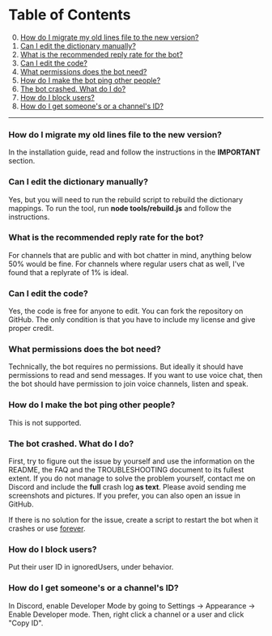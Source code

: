 # Table of Contents

0. [How do I migrate my old lines file to the new version?](#migrate)
1. [Can I edit the dictionary manually?](#edit-dict)
2. [What is the recommended reply rate for the bot?](#rec-reply-rate)
3. [Can I edit the code?](#edit-code)
4. [What permissions does the bot need?](#permissions)
5. [How do I make the bot ping other people?](#ping)
6. [The bot crashed. What do I do?](#crashed)
7. [How do I block users?](#block)
8. [How do I get someone's or a channel's ID?](#getid)

---

<a name="migrate"></a>

### How do I migrate my old lines file to the new version?

In the installation guide, read and follow the instructions in the __IMPORTANT__ section.

<a name="edit-dict"></a>

### Can I edit the dictionary manually?

Yes, but you will need to run the rebuild script to rebuild the dictionary mappings. To run the tool, run **node tools/rebuild.js** and follow the instructions.

<a name="rec-reply-rate"></a>

### What is the recommended reply rate for the bot?

For channels that are public and with bot chatter in mind, anything below 50% would be fine. For channels where regular users chat as well, I've found that a replyrate of 1% is ideal.

<a name="edit-code"></a>

### Can I edit the code?

Yes, the code is free for anyone to edit. You can fork the repository on GitHub. The only condition is that you have to include my license and give proper credit.

<a name="permissions"></a>

### What permissions does the bot need?

Technically, the bot requires no permissions. But ideally it should have permissions to read and send messages. If you want to use voice chat, then the bot should have permission to join voice channels, listen and speak.

<a name="ping"></a>

### How do I make the bot ping other people?

This is not supported.

<a name="crashed"></a>

### The bot crashed. What do I do?

First, try to figure out the issue by yourself and use the information on the README, the FAQ and the TROUBLESHOOTING document to its fullest extent.
If you do not manage to solve the problem yourself, contact me on Discord and include the __full__ crash log __as text__.
Please avoid sending me screenshots and pictures. If you prefer, you can also open an issue in GitHub.

If there is no solution for the issue, create a script to restart the bot when it crashes or use [forever](https://www.npmjs.com/package/forever).

<a name="block"></a>

### How do I block users?

Put their user ID in ignoredUsers, under behavior.

<a name="getid"></a>

### How do I get someone's or a channel's ID?

In Discord, enable Developer Mode by going to Settings -> Appearance -> Enable Developer mode. Then, right click a channel or a user and click "Copy ID".
